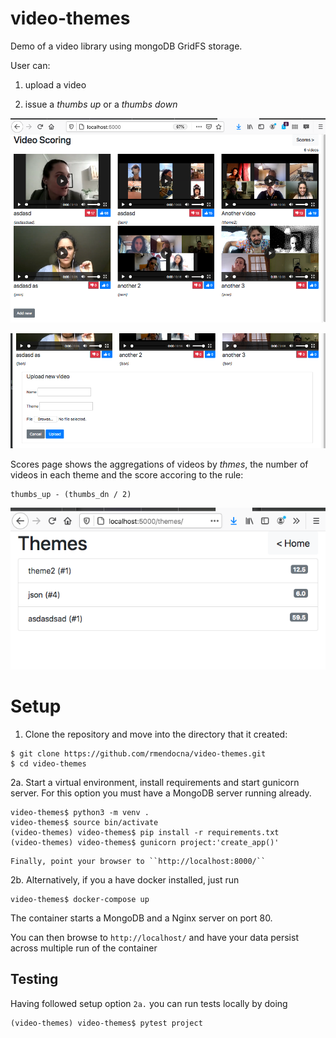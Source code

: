 # video-themes

Demo of a video library using mongoDB GridFS storage. 

User can:

 1. upload a video
 
 2. issue a *thumbs up* or a *thumbs down* 

![index](imgs/index.png)

![Upload Video](imgs/new.png)


Scores page shows the aggregations of videos by *thmes*, the number of videos in each theme and the score accoring to the rule:
    
    thumbs_up - (thumbs_dn / 2)

![Scores](imgs/scores.png)

# Setup

 1. Clone the repository and move into the directory that it created:
```
$ git clone https://github.com/rmendocna/video-themes.git
$ cd video-themes
```
    
 2a. Start a virtual environment, install requirements and start gunicorn server. 
    For this option you must have a MongoDB server running already.
```    
video-themes$ python3 -m venv .
video-themes$ source bin/activate
(video-themes) video-themes$ pip install -r requirements.txt
(video-themes) video-themes$ gunicorn project:'create_app()'
```
    
    Finally, point your browser to ``http://localhost:8000/``
    
 2b. Alternatively, if you a have docker installed, just run
``` 
video-themes$ docker-compose up
```
   The container starts a MongoDB and a Nginx server on port 80.
   
   You can then browse to ``http://localhost/`` and have your data persist
   across multiple run of the container 

## Testing

 Having followed setup option `2a.` you can run tests locally by doing
```
(video-themes) video-themes$ pytest project
```
